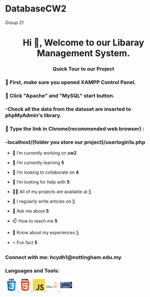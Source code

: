 # DatabaseCW2
Group 21
<h1 align="center">Hi 👋, Welcome to our Libaray Management System.</h1>
<h3 align="center">Quick Tour to our Project</h3>
<h3>🔭 First, make sure you opened XAMPP Control Panel.</h3>
<h3>🤝 Click "Apache" and "MySQL" start button.</h3>
<h3>    -Check all the data from the dataset are inserted to phpMyAdmin's library. </h3>
<h3>📝 Type the link in Chrome(recommended web browser) : </h3>
<h3>    -localhost/(folder you store our project)/userlogin1a.php </h3>

- 🔭 I’m currently working on **cw2**

- 🌱 I’m currently learning **5**

- 👯 I’m looking to collaborate on **4**

- 🤝 I’m looking for help with **5**

- 👨‍💻 All of my projects are available at [5](5)

- 📝 I regularly write articles on [5](5)

- 💬 Ask me about **5**

- 📫 How to reach me **5**

- 📄 Know about my experiences [5](5)

- ⚡ Fun fact **5**





<h3 align="left">Connect with me: hcydh1@nottingham.edu.my </h3>
<p align="left">
</p>

<h3 align="left">Languages and Tools:</h3>
<p align="left"> <a href="https://www.w3schools.com/css/" target="_blank" rel="noreferrer"> <img src="https://raw.githubusercontent.com/devicons/devicon/master/icons/css3/css3-original-wordmark.svg" alt="css3" width="40" height="40"/> </a> <a href="https://www.w3.org/html/" target="_blank" rel="noreferrer"> <img src="https://raw.githubusercontent.com/devicons/devicon/master/icons/html5/html5-original-wordmark.svg" alt="html5" width="40" height="40"/> </a> <a href="https://developer.mozilla.org/en-US/docs/Web/JavaScript" target="_blank" rel="noreferrer"> <img src="https://raw.githubusercontent.com/devicons/devicon/master/icons/javascript/javascript-original.svg" alt="javascript" width="40" height="40"/> </a> <a href="https://www.mysql.com/" target="_blank" rel="noreferrer"> <img src="https://raw.githubusercontent.com/devicons/devicon/master/icons/mysql/mysql-original-wordmark.svg" alt="mysql" width="40" height="40"/> </a> <a href="https://www.php.net" target="_blank" rel="noreferrer"> <img src="https://raw.githubusercontent.com/devicons/devicon/master/icons/php/php-original.svg" alt="php" width="40" height="40"/> </a> </p>

